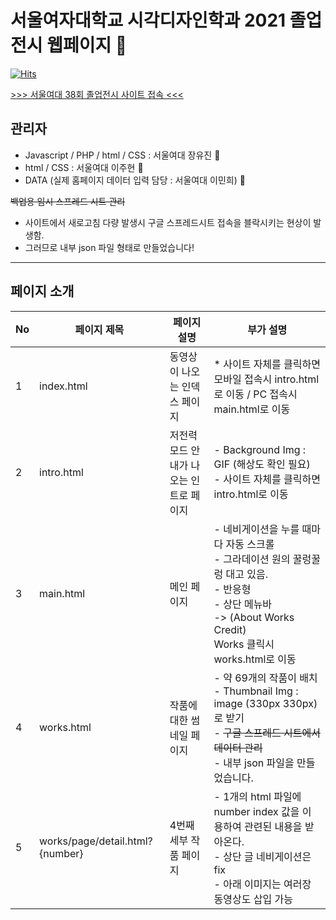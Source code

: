 # 서울여자대학교 시각디자인학과 2021 졸업전시 웹페이지 :seedling:

[![Hits](https://hits.seeyoufarm.com/api/count/incr/badge.svg?url=http%3A%2F%2Fswuvd2021.com&count_bg=%23009999&title_bg=%23555555&icon=csswizardry.svg&icon_color=%23FFBF00&title=his&edge_flat=false)](https://hits.seeyoufarm.com)

[>>> 서울여대 38회 졸업전시 사이트 접속 <<<](https://wkddbjyjmail.mycafe24.com/main/main.html)

## 관리자
- Javascript / PHP / html / CSS : 서울여대 장유진 :whale2: 
- html / CSS : 서울여대 이주현 :dolphin:
- DATA (실제 홈페이지 데이터 입력 담당 : 서울여대 이민희) :shark:

~~백업용 임시 스프레드 시트 관리~~
- 사이트에서 새로고침 다량 발생시 구글 스프레드시트 접속을 블락시키는 현상이 발생함.
- 그러므로 내부 json 파일 형태로 만들었습니다!



---
## 페이지 소개


| No | 페이지 제목 | 페이지 설명 | 부가 설명 |
|---|---|---|---|
|1|index.html|동영상이 나오는 인덱스 페이지| * 사이트 자체를 클릭하면 모바일 접속시 intro.html로 이동 / PC 접속시 main.html로 이동|
|2|intro.html|저전력 모드 안내가 나오는 인트로 페이지|- Background Img : GIF (해상도 확인 필요) <br> - 사이트 자체를 클릭하면 intro.html로 이동|
|3|main.html|메인 페이지|- 네비게이션을 누를 때마다 자동 스크롤 <br> - 그라데이션 원의 꿀렁꿀렁 대고 있음. <br> - 반응형 <br> - 상단 메뉴바 <br> -> (About Works Credit) <br>Works 클릭시 works.html로 이동|
|4|works.html|작품에 대한 썸네일 페이지|- 약 69개의 작품이 배치 <br> - Thumbnail Img : image (330px 330px)로 받기 <br> - ~~구글 스프레드 시트에서 데이터 관리~~ <br> - 내부 json 파일을 만들었습니다.|
|5|works/page/detail.html?{number}|4번째 세부 작품 페이지|- 1개의 html 파일에 number index 값을 이용하여 관련된 내용을 받아온다. <br> - 상단 글 네비게이션은 fix <br> - 아래 이미지는 여러장 동영상도 삽입 가능|
